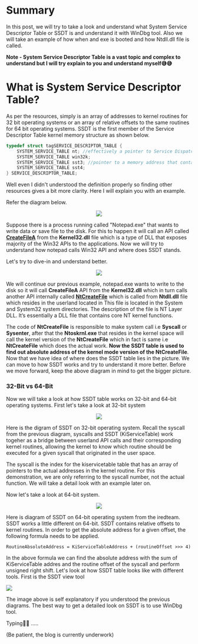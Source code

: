 # Summary
In this post, we will try to take a look and understand what System Service Descriptor Table or SSDT is and understand it with WinDbg tool. Also we will take an example of how when and exe is booted and how Ntdll.dll file is called.

**Note -  System Service Descriptor Table is a vast topic and complex to understand but I will try explain to you and understand myself😅😅**

# What is System Service Descriptor Table?
As per the resources, simply is an array of addresses to kernel routines for 32 bit operating systems or an array of relative offsets to the same routines for 64 bit operating systems. SSDT is the first member of the Service Descriptor Table kernel memory structure as shown below.
```CPP
typedef struct tagSERVICE_DESCRIPTOR_TABLE {
    SYSTEM_SERVICE_TABLE nt; //effectively a pointer to Service Dispatch Table (SSDT) itself
    SYSTEM_SERVICE_TABLE win32k;
    SYSTEM_SERVICE_TABLE sst3; //pointer to a memory address that contains how many routines are defined in the table
    SYSTEM_SERVICE_TABLE sst4;
} SERVICE_DESCRIPTOR_TABLE;
```
Well even I didn't understood the definition properly so finding other resources gives a bit more clarity. Here I will explain you with an example. 

Refer the diagram below.

<p align="center">
  <img src="https://user-images.githubusercontent.com/59355783/199767936-d360e825-7cd9-43db-9963-1bde75895578.png">
</p>

Suppose there is a process running called "Notepad.exe" that wants to write data or save file to the disk. For this to happen it will call an API called **[CreateFileA](https://learn.microsoft.com/en-us/windows/win32/api/fileapi/nf-fileapi-createfilea)** from the **Kernel32.dll** file which is a type of DLL that exposes majority of the Win32 APIs to the applications. Now we will try to understand how notepad calls Win32 API and where does SSDT stands.

Let's try to dive-in and understand better.

<p align="center">
    <img src="https://user-images.githubusercontent.com/59355783/199940560-f165e7db-84e5-4ed1-9b80-86aed53046d8.png">
</p>

We will continue our previous example, notepad.exe wants to write to the disk so it will call **CreateFileA** API from the **Kernel32.dll** which in turn calls another API internally called **[NtCreateFile](http://undocumented.ntinternals.net/index.html?page=UserMode%2FUndocumented%20Functions%2FNT%20Objects%2FFile%2FNtCreateFile.html)** which is called from **Ntdll.dll** file which resides in the userland located in This file is located in the System and System32 system directories. The description of the file is NT Layer DLL. It’s essentially a DLL file that contains core NT kernel functions. 

The code of **NtCreateFile** is responsible to make system call i.e **Syscall** or **Sysenter**, after that the **Ntoskrnl.exe** that resides in the kernel space will call the kernel version of the **NtCreateFile** which in fact is same i.e **NtCreateFile** which does the actual work. **Now the SSDT table is used to find out absolute address of the kernel mode version of the NtCreateFile**. Now that we have idea of where does the SSDT table lies in the picture. We can move to how SSDT works and try to understand it more better. Before we move forward, keep the above diagram in mind to get the bigger picture.

### 32-Bit vs 64-Bit
Now we will take a look at how SSDT table works on 32-bit and 64-bit operating systems. First let's take a look at 32-bit system

<p align="center">
    <img src="https://user-images.githubusercontent.com/59355783/200585784-6d01829f-e814-4fe3-9f1d-09219fd7db01.png">
</p>

Here is the digram of SSDT on 32-bit operating system. Recall the syscall from the previous diagram, syscalls and SSDT (KiServiceTable) work togeher as a bridge between userland API calls and their corresponding kernel routines, allowing the kernel to know which routine should be executed for a given syscall that originated in the user space.

The syscall is the index for the kiservicetable table that has an array of pointers to the actual addresses in the kernel routine. For this demonstration, we are only referring to the syscall number, not the actual function. We will take a detail look with an example later on.

Now let's take a look at 64-bit system.

<p align="center">
    <img src="https://user-images.githubusercontent.com/59355783/200587366-892e0994-2a2d-4cd1-8c53-e825aa6c0b9b.png">
</p>

Here is diagram of SSDT on 64-bit operating system from the iredteam. SSDT works a little different on 64-bit. SSDT contains relative offsets to kernel routines. In order to get the absolute address for a given offset, the following formula needs to be applied.
```
RoutineAbsoluteAddress = KiServiceTableAddress + (routineOffset >>> 4)
```
In the above formula we can find the absolute address with the sum of KiServiceTable addres and the routine offset of the syscall and perform unsigned right shift. Let's look at how SSDT table looks like with different tools. First is the SSDT view tool

<p alighn="center">
    <img src="https://user-images.githubusercontent.com/59355783/200593422-fa5227a8-89f0-4080-9d37-6fd53728fc22.png">
</p>

The image above is self explanatory if you understood the previous diagrams. The best way to get a detailed look on SSDT is to use WinDbg tool.

Typing👨‍💻 .....

(Be patient, the blog is currently underwork)
